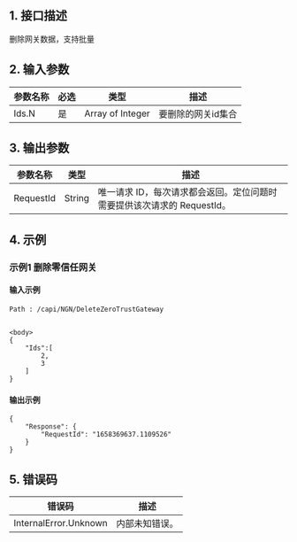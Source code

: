 ## 1. 接口描述


删除网关数据，支持批量


<div class="rno-api-explorer">
    <div class="rno-api-explorer-inner">
        <div class="rno-api-explorer-hd">
            <div class="rno-api-explorer-title">
            </div>
        </div>
        <div class="rno-api-explorer-body">
            <div class="rno-api-explorer-cont">
            </div>
        </div>
    </div>
</div>

## 2. 输入参数


| 参数名称 | 必选 | 类型 | 描述 |
|---------|---------|---------|---------|
| Ids.N | 是 | Array of Integer | 要删除的网关id集合 |

## 3. 输出参数

| 参数名称 | 类型 | 描述 |
|---------|---------|---------|
| RequestId | String | 唯一请求 ID，每次请求都会返回。定位问题时需要提供该次请求的 RequestId。|

## 4. 示例

### 示例1 删除零信任网关

#### 输入示例

```
Path : /capi/NGN/DeleteZeroTrustGateway


<body>
{
    "Ids":[
        2,
        3
    ]
}
```

#### 输出示例

```
{
    "Response": {
        "RequestId": "1658369637.1109526"
    }
}
```












## 5. 错误码


| 错误码 | 描述 |
|---------|---------|
| InternalError.Unknown | 内部未知错误。 |
